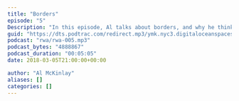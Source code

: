 ```yaml
---
title: "Borders"
episode: "5"
Description: "In this episode, Al talks about borders, and why he thinks they are unfair."
guid: "https://dts.podtrac.com/redirect.mp3/ymk.nyc3.digitaloceanspaces.com/rwa-5.mp3"
podcast: "rwa/rwa-005.mp3"
podcast_bytes: "4888867"
podcast_duration: "00:05:05"
date: 2018-03-05T21:00:00+00:00

author: "Al McKinlay"
aliases: []
categories: []
---
```

